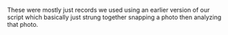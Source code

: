 These were mostly just records we used using an earlier version of our script which basically just strung together snapping a photo
then analyzing that photo.
